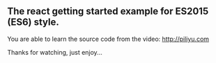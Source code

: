 ## The react getting started example for ES2015 (ES6) style.

You are able to learn the source code from the video: http://piliyu.com

Thanks for watching, just enjoy...
